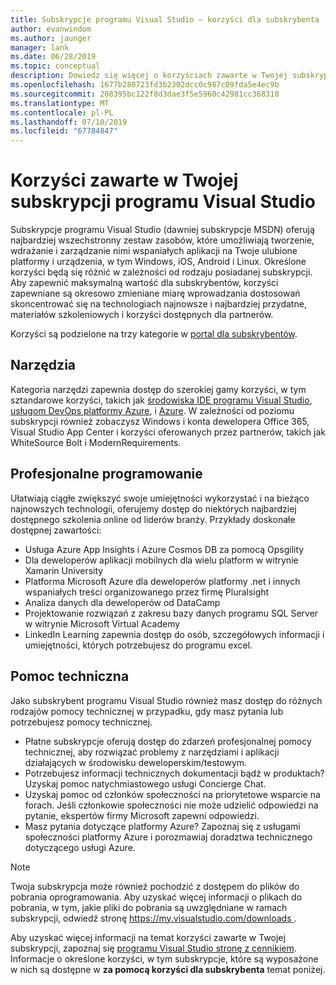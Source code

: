 ```yaml
---
title: Subskrypcje programu Visual Studio — korzyści dla subskrybenta
author: evanwindom
ms.author: jaunger
manager: lank
ms.date: 06/28/2019
ms.topic: conceptual
description: Dowiedz się więcej o korzyściach zawarte w Twojej subskrypcji programu Visual Studio
ms.openlocfilehash: 1677b280723fd3b2302dcc0c987c09fda5e4ec9b
ms.sourcegitcommit: 208395bc122f8d3dae3f5e5960c42981cc368310
ms.translationtype: MT
ms.contentlocale: pl-PL
ms.lasthandoff: 07/10/2019
ms.locfileid: "67784847"
---
```

# <a name="benefits-included-in-your-visual-studio-subscription"></a>Korzyści zawarte w Twojej subskrypcji programu Visual Studio

Subskrypcje programu Visual Studio (dawniej subskrypcje MSDN) oferują najbardziej wszechstronny zestaw zasobów, które umożliwiają tworzenie, wdrażanie i zarządzanie nimi wspaniałych aplikacji na Twoje ulubione platformy i urządzenia, w tym Windows, iOS, Android i Linux.  Określone korzyści będą się różnić w zależności od rodzaju posiadanej subskrypcji.  Aby zapewnić maksymalną wartość dla subskrybentów, korzyści zapewniane są okresowo zmieniane miarę wprowadzania dostosowań skoncentrować się na technologiach najnowsze i najbardziej przydatne, materiałów szkoleniowych i korzyści dostępnych dla partnerów.

Korzyści są podzielone na trzy kategorie w [portal dla subskrybentów](https://my.visualstudio.com/benefits?wt.mc_id=o~msft~docs:).

## <a name="tools"></a>Narzędzia
Kategoria narzędzi zapewnia dostęp do szerokiej gamy korzyści, w tym sztandarowe korzyści, takich jak [środowiska IDE programu Visual Studio](vs-ide-benefit.md), [usługom DevOps platformy Azure](vs-azure-devops.md), i [Azure](vs-azure.md).  W zależności od poziomu subskrypcji również zobaczysz Windows i konta dewelopera Office 365, Visual Studio App Center i korzyści oferowanych przez partnerów, takich jak WhiteSource Bolt i ModernRequirements.

## <a name="professional-development"></a>Profesjonalne programowanie
Ułatwiają ciągłe zwiększyć swoje umiejętności wykorzystać i na bieżąco najnowszych technologii, oferujemy dostęp do niektórych najbardziej dostępnego szkolenia online od liderów branży. Przykłady doskonałe dostępnej zawartości:
- Usługa Azure App Insights i Azure Cosmos DB za pomocą Opsgility
- Dla deweloperów aplikacji mobilnych dla wielu platform w witrynie Xamarin University
- Platforma Microsoft Azure dla deweloperów platformy .net i innych wspaniałych treści organizowanego przez firmę Pluralsight
- Analiza danych dla deweloperów od DataCamp
- Projektowanie rozwiązań z zakresu bazy danych programu SQL Server w witrynie Microsoft Virtual Academy
- LinkedIn Learning zapewnia dostęp do osób, szczegółowych informacji i umiejętności, których potrzebujesz do programu excel.

## <a name="support"></a>Pomoc techniczna
Jako subskrybent programu Visual Studio również masz dostęp do różnych rodzajów pomocy technicznej w przypadku, gdy masz pytania lub potrzebujesz pomocy technicznej.
- Płatne subskrypcje oferują dostęp do zdarzeń profesjonalnej pomocy technicznej, aby rozwiązać problemy z narzędziami i aplikacji działających w środowisku deweloperskim/testowym.
- Potrzebujesz informacji technicznych dokumentacji bądź w produktach?  Uzyskaj pomoc natychmiastowego usługi Concierge Chat.
- Uzyskaj pomoc od członków społeczności na priorytetowe wsparcie na forach.  Jeśli członkowie społeczności nie może udzielić odpowiedzi na pytanie, ekspertów firmy Microsoft zapewni odpowiedzi.
- Masz pytania dotyczące platformy Azure?  Zapoznaj się z usługami społeczności platformy Azure i porozmawiaj doradztwa technicznego dotyczącego usługi Azure.

> [!NOTE]
> Twoja subskrypcja może również pochodzić z dostępem do plików do pobrania oprogramowania.  Aby uzyskać więcej informacji o plikach do pobrania, w tym, jakie pliki do pobrania są uwzględniane w ramach subskrypcji, odwiedź stronę [ https://my.visualstudio.com/downloads ](https://my.visualstudio.com/downloads?wt.mc_id=o~msft~docs).

Aby uzyskać więcej informacji na temat korzyści zawarte w Twojej subskrypcji, zapoznaj się [programu Visual Studio stronę z cennikiem](https://visualstudio.microsoft.com/vs/pricing/).  Informacje o określone korzyści, w tym subskrypcje, które są wyposażone w nich są dostępne w **za pomocą korzyści dla subskrybenta** temat poniżej.
